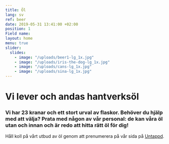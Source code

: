 ```yaml
---
title: Öl
lang: sv
ref: beer
date: 2019-05-31 13:41:00 +02:00
position: 1
Field name:
layout: home
menu: true
slider:
  slides:
    - image: "/uploads/beer1-lg_1x.jpg"
    - image: "/uploads/iris-the-dog-lg_1x.jpg"
    - image: "/uploads/cans-lg_1x.jpg"
    - image: "/uploads/sina-lg_1x.jpg"
---
```


# Vi lever och andas <span style = "white-space: nowrap"> hantverksöl </span>

### Vi har 23 kranar och ett stort urval av flaskor. Behöver du hjälp med att välja? Prata med någon av vår personal: de kan våra öl utan och innan och är redo att hitta rätt öl för dig!

Håll koll på vårt utbud av öl genom att prenumerera på vår sida på <a href="{{site.untappd}}" target="_blank">Untappd</a>.

<div id="beers">
  <div id="menu-container"></div>
  <script>
    !function(e,n){var t=document.createElement("script"),a=document.getElementsByTagName("script")[0];t.async=1,a.parentNode.insertBefore(t,a),t.onload=t.onreadystatechange=function(e,a){(a||!t.readyState||/loaded|complete/.test(t.readyState))&&(t.onload=t.onreadystatechange=null,t=void 0,a||n&&n())},t.src=e}("https://embed-menu-preloader.untappdapi.com/embed-menu-preloader.min.js",function(){PreloadEmbedMenu("menu-container",25908,99278)});
  </script>
</div>
